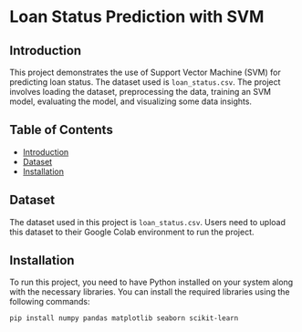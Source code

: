 # Loan Status Prediction with SVM

## Introduction
This project demonstrates the use of Support Vector Machine (SVM) for predicting loan status. The dataset used is `loan_status.csv`. The project involves loading the dataset, preprocessing the data, training an SVM model, evaluating the model, and visualizing some data insights.

## Table of Contents
- [Introduction](#introduction)
- [Dataset](#dataset)
- [Installation](#installation)

## Dataset
The dataset used in this project is `loan_status.csv`. Users need to upload this dataset to their Google Colab environment to run the project.

## Installation
To run this project, you need to have Python installed on your system along with the necessary libraries. You can install the required libraries using the following commands:

```bash
pip install numpy pandas matplotlib seaborn scikit-learn
